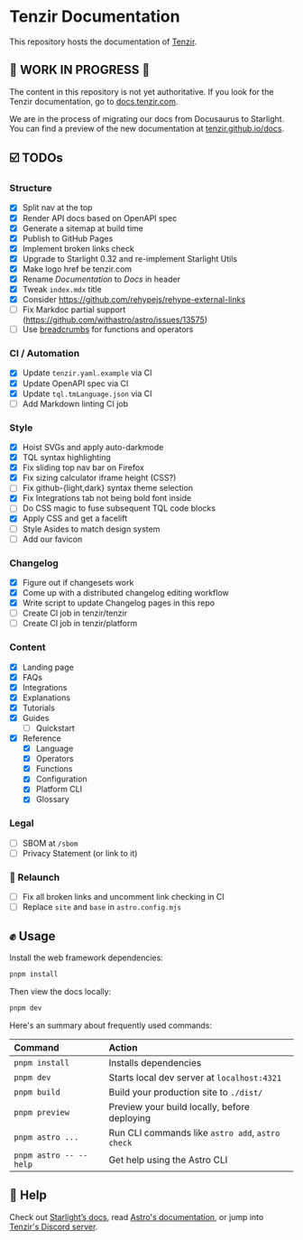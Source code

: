 # Tenzir Documentation

This repository hosts the documentation of [Tenzir](https://tenzir.com).

## 🚧 WORK IN PROGRESS 🚧  

The content in this repository is not yet authoritative. If you look for the
Tenzir documentation, go to [docs.tenzir.com](https://docs.tenzir.com).

We are in the process of migrating our docs from Docusaurus to Starlight. You
can find a preview of the new documentation at
[tenzir.github.io/docs](https://tenzir.github.io/docs).

## ☑️ TODOs

### Structure

- [x] Split nav at the top
- [x] Render API docs based on OpenAPI spec
- [x] Generate a sitemap at build time
- [x] Publish to GitHub Pages
- [x] Implement broken links check
- [x] Upgrade to Starlight 0.32 and re-implement Starlight Utils
- [x] Make logo href be tenzir.com
- [x] Rename *Documentation* to *Docs* in header
- [x] Tweak `index.mdx` title
- [x] Consider https://github.com/rehypejs/rehype-external-links
- [ ] Fix Markdoc partial support (https://github.com/withastro/astro/issues/13575)
- [ ] Use [breadcrumbs](https://docs.astro-breadcrumbs.kasimir.dev/) for
      functions and operators

### CI / Automation

- [x] Update `tenzir.yaml.example` via CI
- [x] Update OpenAPI spec via CI
- [x] Update `tql.tmLanguage.json` via CI
- [ ] Add Markdown linting CI job

### Style

- [x] Hoist SVGs and apply auto-darkmode
- [x] TQL syntax highlighting
- [x] Fix sliding top nav bar on Firefox
- [x] Fix sizing calculator iframe height (CSS?)
- [ ] Fix github-{light,dark} syntax theme selection
- [x] Fix Integrations tab not being bold font inside
- [ ] Do CSS magic to fuse subsequent TQL code blocks
- [x] Apply CSS and get a facelift
- [ ] Style Asides to match design system
- [ ] Add our favicon

### Changelog

- [x] Figure out if changesets work
- [x] Come up with a distributed changelog editing workflow
- [x] Write script to update Changelog pages in this repo
- [ ] Create CI job in tenzir/tenzir
- [ ] Create CI job in tenzir/platform

### Content

- [x] Landing page
- [x] FAQs
- [x] Integrations
- [x] Explanations
- [x] Tutorials
- [x] Guides
  - [ ] Quickstart
- [x] Reference
  - [x] Language
  - [x] Operators
  - [x] Functions
  - [x] Configuration
  - [x] Platform CLI
  - [x] Glossary

### Legal

- [ ] SBOM at `/sbom`
- [ ] Privacy Statement (or link to it)

### 🚀 Relaunch

- [ ] Fix all broken links and uncomment link checking in CI
- [ ] Replace `site` and `base` in `astro.config.mjs`

## ✊ Usage

Install the web framework dependencies:

```bash
pnpm install
```

Then view the docs locally:

```bash
pnpm dev
```

Here's an summary about frequently used commands:

| Command                   | Action                                           |
| :------------------------ | :----------------------------------------------- |
| `pnpm install`            | Installs dependencies                            |
| `pnpm dev`                | Starts local dev server at `localhost:4321`      |
| `pnpm build`              | Build your production site to `./dist/`          |
| `pnpm preview`            | Preview your build locally, before deploying     |
| `pnpm astro ...`          | Run CLI commands like `astro add`, `astro check` |
| `pnpm astro -- --help`    | Get help using the Astro CLI                     |

## 🙋 Help

Check out [Starlight’s docs](https://starlight.astro.build/), read [Astro's
documentation](https://docs.astro.build), or jump into [Tenzir's Discord
server](https://docs.tenzir.com/discord).
